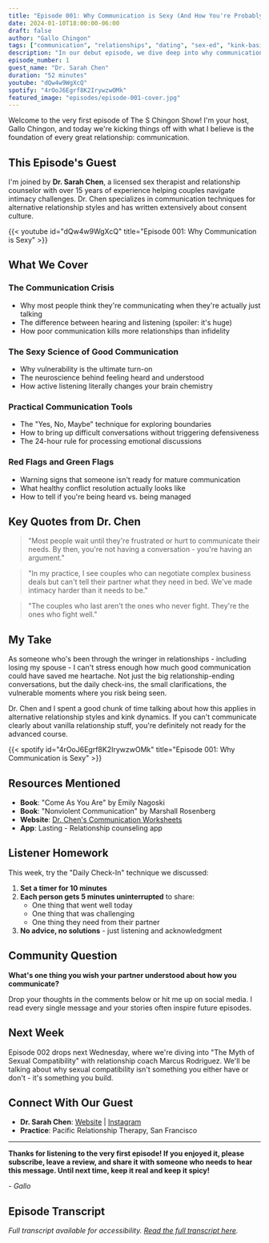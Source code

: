 ```yaml
---
title: "Episode 001: Why Communication is Sexy (And How You're Probably Doing It Wrong)"
date: 2024-01-10T18:00:00-06:00
draft: false
author: "Gallo Chingon"
tags: ["communication", "relationships", "dating", "sex-ed", "kink-basics"]
description: "In our debut episode, we dive deep into why communication is the ultimate aphrodisiac and how most people completely miss the mark."
episode_number: 1
guest_name: "Dr. Sarah Chen"
duration: "52 minutes"
youtube: "dQw4w9WgXcQ"
spotify: "4rOoJ6Egrf8K2IrywzwOMk"
featured_image: "episodes/episode-001-cover.jpg"
---
```


Welcome to the very first episode of The S Chingon Show! I'm your host, Gallo Chingon, and today we're kicking things off with what I believe is the foundation of every great relationship: communication.

## This Episode's Guest

I'm joined by **Dr. Sarah Chen**, a licensed sex therapist and relationship counselor with over 15 years of experience helping couples navigate intimacy challenges. Dr. Chen specializes in communication techniques for alternative relationship styles and has written extensively about consent culture.

{{< youtube id="dQw4w9WgXcQ" title="Episode 001: Why Communication is Sexy" >}}

## What We Cover

### The Communication Crisis

- Why most people think they're communicating when they're actually just talking
- The difference between hearing and listening (spoiler: it's huge)
- How poor communication kills more relationships than infidelity

### The Sexy Science of Good Communication

- Why vulnerability is the ultimate turn-on
- The neuroscience behind feeling heard and understood
- How active listening literally changes your brain chemistry

### Practical Communication Tools

- The "Yes, No, Maybe" technique for exploring boundaries
- How to bring up difficult conversations without triggering defensiveness
- The 24-hour rule for processing emotional discussions

### Red Flags and Green Flags

- Warning signs that someone isn't ready for mature communication
- What healthy conflict resolution actually looks like
- How to tell if you're being heard vs. being managed

## Key Quotes from Dr. Chen

> "Most people wait until they're frustrated or hurt to communicate their needs. By then, you're not having a conversation - you're having an argument."

> "In my practice, I see couples who can negotiate complex business deals but can't tell their partner what they need in bed. We've made intimacy harder than it needs to be."

> "The couples who last aren't the ones who never fight. They're the ones who fight well."

## My Take

As someone who's been through the wringer in relationships - including losing my spouse - I can't stress enough how much good communication could have saved me heartache. Not just the big relationship-ending conversations, but the daily check-ins, the small clarifications, the vulnerable moments where you risk being seen.

Dr. Chen and I spent a good chunk of time talking about how this applies in alternative relationship styles and kink dynamics. If you can't communicate clearly about vanilla relationship stuff, you're definitely not ready for the advanced course.

{{< spotify id="4rOoJ6Egrf8K2IrywzwOMk" title="Episode 001: Why Communication is Sexy" >}}

## Resources Mentioned

- **Book**: "Come As You Are" by Emily Nagoski
- **Book**: "Nonviolent Communication" by Marshall Rosenberg
- **Website**: [Dr. Chen's Communication Worksheets](https://example.com)
- **App**: Lasting - Relationship counseling app

## Listener Homework

This week, try the "Daily Check-In" technique we discussed:

1. **Set a timer for 10 minutes**
2. **Each person gets 5 minutes uninterrupted** to share:
   - One thing that went well today
   - One thing that was challenging
   - One thing they need from their partner
3. **No advice, no solutions** - just listening and acknowledgment

## Community Question

**What's one thing you wish your partner understood about how you communicate?**

Drop your thoughts in the comments below or hit me up on social media. I read every single message and your stories often inspire future episodes.

## Next Week

Episode 002 drops next Wednesday, where we're diving into "The Myth of Sexual Compatibility" with relationship coach Marcus Rodriguez. We'll be talking about why sexual compatibility isn't something you either have or don't - it's something you build.

## Connect With Our Guest

- **Dr. Sarah Chen**: [Website](https://drsarahchen.com) | [Instagram](https://instagram.com/drsarahchen)
- **Practice**: Pacific Relationship Therapy, San Francisco

---

**Thanks for listening to the very first episode! If you enjoyed it, please subscribe, leave a review, and share it with someone who needs to hear this message. Until next time, keep it real and keep it spicy!**

_- Gallo_

## Episode Transcript

_Full transcript available for accessibility. [Read the full transcript here](/transcripts/episode-001/)._

